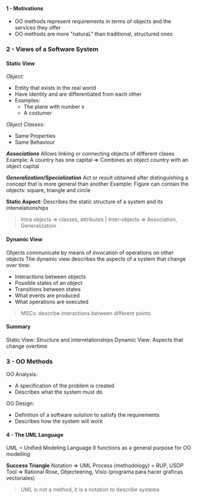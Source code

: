 #### 1 - Motivations

+ OO methods represent requirements in terms of objects and the services they offer
+ OO methods are more "naturaL" than traditional, structured ones

### 2 - Views of a Software System

#### Static View
*Object:*
+  Entity that exists in the real world
+  Have identity and are differentiated from each other 
  + Examples:
      +  The plane with number x
      +  A costumer

*Object Classes:*
+ Same Properties
+ Same Behaviour

***Associations***
Allows linking or connecting objects of different clases
Example: A country has one capital => Combines an object country with an object capital

***Generalization/Specialization***
Act or result obtained after distinguishing a concept that is more general than another
Example: Figure can contain the objects: square, triangle and circle

**Static Aspect:** Describes the static structure of a system and its interrelationships
> Intra objects => classes, attributes | Inter-objects => Association, Generalization

#### Dynamic View

Objects communicate by means of invocation of operations on other objects
The dynamic view describes the aspects of a system that change over time:
+ Interactions between objects
+ Possible states of an object
+ Transitions between states
+ What events are produced
+ What operations are executed

> MSCs: describe interactions between different points

#### Summary

Static View: Structure and interrelationships
Dynamic View: Aspects that change overtime

### 3 - OO Methods

OO Analysis:
+ A specification of the problem is created
+ Describes what the system must do

OO Design: 
+ Definition of a software solution to satisfy the requirements
+ Describes how the system will work

#### 4 - The UML Language
UML = Unified Modeling Language
It functions as a general purpose for OO modelling

**Success Triangle**
Notation => UML
Process (methodology) = RUP, USDP
Tool => Rational Rose, Objecteering, Visio (programa para hacer graficas vectoriales)

> UML is not a method, it is a notation to describe systems 






















